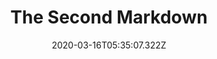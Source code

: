 ---
title: 'The Second Markdown'
excerpt: 'Lorem ipsum dolor sit amet, consectetur adipiscing elit, sed do eiusmod tempor incididunt ut labore et dolore magna aliqua. Praesent elementum facilisis leo vel fringilla est ullamcorper eget. At imperdiet dui accumsan sit amet nulla facilities morbi tempus.'
coverImage: 'https://picsum.photos/200/300'
date: '2020-03-16T05:35:07.322Z'
category: [
  'test', 'React'
]
---